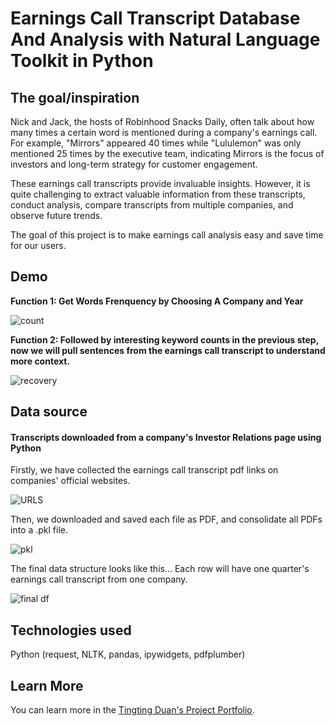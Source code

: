 # Earnings Call Transcript Database And Analysis with Natural Language Toolkit in Python

## The goal/inspiration

Nick and Jack, the hosts of Robinhood Snacks Daily, often talk about how many times a certain word is mentioned during a company's earnings call. For example, "Mirrors" appeared 40 times while "Lululemon" was only mentioned 25 times by the executive team, indicating Mirrors is the focus of investors and long-term strategy for customer engagement. 

These earnings call transcripts provide invaluable insights. However, it is quite challenging to extract valuable information from these transcripts, conduct analysis, compare transcripts from multiple companies, and observe future trends.

The goal of this project is to make earnings call analysis easy and save time for our users. 

## Demo

**Function 1: Get Words Frenquency by Choosing A Company and Year**

![count](https://user-images.githubusercontent.com/44503223/123526036-dd3cf780-d69a-11eb-9552-38237dcf9560.gif)

**Function 2: Followed by interesting keyword counts in the previous step, now we will pull sentences from the earnings call transcript to understand more context.**

![recovery](https://user-images.githubusercontent.com/44503223/123526346-dc0cca00-d69c-11eb-9d66-b9d3d5fe4064.gif)


## Data source

#### Transcripts downloaded from a company's Investor Relations page using Python

Firstly, we have collected the earnings call transcript pdf links on companies' official websites. 

![URLS](https://user-images.githubusercontent.com/44503223/123524315-fdff5000-d68e-11eb-858e-2234ed961f80.png)

Then, we downloaded and saved each file as PDF, and consolidate all PDFs into a .pkl file. 

![pkl](https://user-images.githubusercontent.com/44503223/123524101-ab716400-d68d-11eb-8cca-010352b3a66c.png)

The final data structure looks like this... Each row will have one quarter's earnings call transcript from one company.  

![final df](https://user-images.githubusercontent.com/44503223/123524144-f1c6c300-d68d-11eb-9c8c-e6bda286ed6d.png)


## Technologies used

Python (request, NLTK, pandas, ipywidgets, pdfplumber)


## Learn More

You can learn more in the [Tingting Duan's Project Portfolio](https://tingting0618.github.io).

